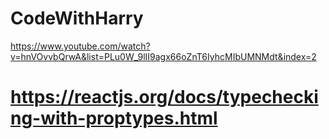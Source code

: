 # CodeWithHarry

https://www.youtube.com/watch?v=hnVOvvbQrwA&list=PLu0W_9lII9agx66oZnT6IyhcMIbUMNMdt&index=2

# https://reactjs.org/docs/typechecking-with-proptypes.html
